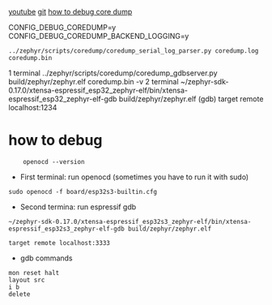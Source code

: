 [youtube](https://www.youtube.com/watch?v=mTJ_vKlMS_4)
[git](https://github.com/ShawnHymel/introduction-to-zephyr)
[how to debug core dump](https://developer.espressif.com/blog/core-dump-a-powerful-tool-for-debugging-programs-in-zephyr-with-esp32-boards/?utm_source=chatgpt.com)

CONFIG_DEBUG_COREDUMP=y 
CONFIG_DEBUG_COREDUMP_BACKEND_LOGGING=y 

    ../zephyr/scripts/coredump/coredump_serial_log_parser.py coredump.log coredump.bin 
1 terminal 
    ../zephyr/scripts/coredump/coredump_gdbserver.py build/zephyr/zephyr.elf coredump.bin -v
2 terminal 
    ~/zephyr-sdk-0.17.0/xtensa-espressif_esp32_zephyr-elf/bin/xtensa-espressif_esp32_zephyr-elf-gdb build/zephyr/zephyr.elf 
    (gdb) target remote localhost:1234 




# how to debug 
```
    openocd --version

```

- First terminal: run openocd (sometimes you have to run it with sudo)
```
sudo openocd -f board/esp32s3-builtin.cfg
```

- Second termina: run espressif gdb
```
~/zephyr-sdk-0.17.0/xtensa-espressif_esp32s3_zephyr-elf/bin/xtensa-espressif_esp32s3_zephyr-elf-gdb build/zephyr/zephyr.elf 
```
```
target remote localhost:3333
```
  
- gdb commands 
```
mon reset halt
layout src
i b
delete
```